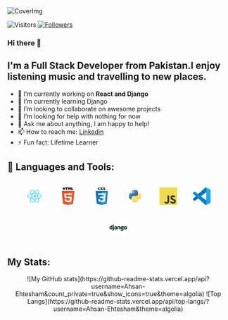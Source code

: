 <img src="https://www.technoloader.com/blog/wp-content/uploads/2020/01/Hire-React-Native.gif" alt="CoverImg"/>

![Visitors](https://visitor-badge.glitch.me/badge?page_id=Ahsan-Ehtesham) 
[![Followers](https://img.shields.io/github/followers/Ahsan-Ehtesham?label=Follow&style=social)](https://github.com/Ahsan-Ehtesham)


### Hi there 👋
<!--
**Ahsan-Ehtesham/Ahsan-Ehtesham** is a ✨ _special_ ✨ repository because its `README.md` (this file) appears on your GitHub profile.

Here are some ideas to get you started:
-->
## I'm a Full Stack Developer from Pakistan.I enjoy listening music and travelling to new places.

- 🔭 I’m currently working on **React and Django**
- 🌱 I’m currently learning Django
- 👯 I’m looking to collaborate on awesome projects
- 🤔 I’m looking for help with nothing for now
- 💬 Ask me about anything, I am happy to help!
- 📫 How to reach me: [Linkedin](https://www.linkedin.com/in/ahsan-ehtesham-a6810018b/)
- ⚡ Fun fact: Lifetime Learner


## 🧰 Languages and Tools:
<p align="center">
<img src="https://raw.githubusercontent.com/github/explore/80688e429a7d4ef2fca1e82350fe8e3517d3494d/topics/react/react.png" alt="React" height="40" style="vertical-align:top; margin:16px">
<img src="https://raw.githubusercontent.com/github/explore/80688e429a7d4ef2fca1e82350fe8e3517d3494d/topics/html/html.png" alt="HTML" height="40" style="vertical-align:top; margin:16px">
<img src="https://raw.githubusercontent.com/github/explore/80688e429a7d4ef2fca1e82350fe8e3517d3494d/topics/css/css.png" alt="CSS" height="40" style="vertical-align:top; margin:16px">
<img src="https://raw.githubusercontent.com/github/explore/80688e429a7d4ef2fca1e82350fe8e3517d3494d/topics/python/python.png" alt="Python" height="40" style="vertical-align:top; margin:16px">
<img src="https://raw.githubusercontent.com/github/explore/80688e429a7d4ef2fca1e82350fe8e3517d3494d/topics/javascript/javascript.png" alt="Javascript" height="40" style="vertical-align:top; margin:16px">
<img src="https://raw.githubusercontent.com/github/explore/80688e429a7d4ef2fca1e82350fe8e3517d3494d/topics/visual-studio-code/visual-studio-code.png" alt="VS Code" height="40" style="vertical-align:top; margin:16px">
<img src="https://raw.githubusercontent.com/github/explore/80688e429a7d4ef2fca1e82350fe8e3517d3494d/topics/django/django.png" alt="Django" height="40" style="vertical-align:top; margin:16px">
</p>

## My Stats:
<div align="center" style="vertical-align:top;">
![My GitHub stats](https://github-readme-stats.vercel.app/api?username=Ahsan-Ehtesham&count_private=true&show_icons=true&theme=algolia)
![Top Langs](https://github-readme-stats.vercel.app/api/top-langs/?username=Ahsan-Ehtesham&theme=algolia)
</div>

